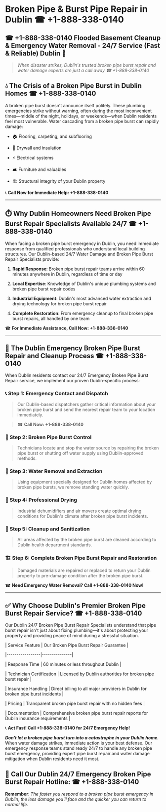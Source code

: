 # Broken Pipe & Burst Pipe Repair in Dublin ☎ +1-888-338-0140  
## ☎ +1-888-338-0140 Flooded Basement Cleanup & Emergency Water Removal - 24/7 Service (Fast & Reliable) Dublin 🚨  

> *When disaster strikes, Dublin's trusted broken pipe burst repair and water damage experts are just a call away ☎ +1-888-338-0140*  

## 💧 The Crisis of a Broken Pipe Burst in Dublin Homes ☎ +1-888-338-0140  

A broken pipe burst doesn't announce itself politely. These plumbing emergencies strike without warning, often during the most inconvenient times—middle of the night, holidays, or weekends—when Dublin residents feel most vulnerable. Water cascading from a broken pipe burst can rapidly damage:  

* 🏠 Flooring, carpeting, and subflooring  
* 🧱 Drywall and insulation  
* ⚡ Electrical systems  
* 🛋️ Furniture and valuables  
* 🏗️ Structural integrity of your Dublin property  

📞 **Call Now for Immediate Help: +1-888-338-0140**  

---  

## ⏱️ Why Dublin Homeowners Need Broken Pipe Burst Repair Specialists Available 24/7 ☎ +1-888-338-0140  

When facing a broken pipe burst emergency in Dublin, you need immediate response from qualified professionals who understand local building structures. Our Dublin-based 24/7 Water Damage and Broken Pipe Burst Repair Specialists provide:  

1. **Rapid Response**: Broken pipe burst repair teams arrive within 60 minutes anywhere in Dublin, regardless of time or day  
2. **Local Expertise**: Knowledge of Dublin's unique plumbing systems and broken pipe burst repair codes  
3. **Industrial Equipment**: Dublin's most advanced water extraction and drying technology for broken pipe burst repair  
4. **Complete Restoration**: From emergency cleanup to final broken pipe burst repairs, all handled by one team  

☎ **For Immediate Assistance, Call Now: +1-888-338-0140**  

---  

## 🔧 The Dublin Emergency Broken Pipe Burst Repair and Cleanup Process ☎ +1-888-338-0140  

When Dublin residents contact our 24/7 Emergency Broken Pipe Burst Repair service, we implement our proven Dublin-specific process:  

### 📞 Step 1: Emergency Contact and Dispatch  
> Our Dublin-based dispatchers gather critical information about your broken pipe burst and send the nearest repair team to your location immediately.  
> ☎ **Call Now: +1-888-338-0140**  

### 🚿 Step 2: Broken Pipe Burst Control  
> Technicians locate and stop the water source by repairing the broken pipe burst or shutting off water supply using Dublin-approved methods.  

### 🌊 Step 3: Water Removal and Extraction  
> Using equipment specially designed for Dublin homes affected by broken pipe bursts, we remove standing water quickly.  

### 💨 Step 4: Professional Drying  
> Industrial dehumidifiers and air movers create optimal drying conditions for Dublin's climate after broken pipe burst incidents.  

### 🧼 Step 5: Cleanup and Sanitization  
> All areas affected by the broken pipe burst are cleaned according to Dublin health department standards.  

### 🏗️ Step 6: Complete Broken Pipe Burst Repair and Restoration  
> Damaged materials are repaired or replaced to return your Dublin property to pre-damage condition after the broken pipe burst.  

☎ **Need Emergency Water Removal? Call +1-888-338-0140 Now!**  

---  

## ✅ Why Choose Dublin's Premier Broken Pipe Burst Repair Service? ☎ +1-888-338-0140  

Our Dublin 24/7 Broken Pipe Burst Repair Specialists understand that pipe burst repair isn't just about fixing plumbing—it's about protecting your property and providing peace of mind during a stressful situation.  

| Service Feature | Our Broken Pipe Burst Repair Guarantee |  
|-----------------|---------------|  
| Response Time | 60 minutes or less throughout Dublin |  
| Technician Certification | Licensed by Dublin authorities for broken pipe burst repair |  
| Insurance Handling | Direct billing to all major providers in Dublin for broken pipe burst incidents |  
| Pricing | Transparent broken pipe burst repair with no hidden fees |  
| Documentation | Comprehensive broken pipe burst repair reports for Dublin insurance requirements |  

📞 **Act Fast! Call +1-888-338-0140 for 24/7 Emergency Help!**  

***Don't let a broken pipe burst turn into a catastrophe in your Dublin home.*** When water damage strikes, immediate action is your best defense. Our emergency response teams stand ready 24/7 to handle any broken pipe burst emergency, providing expert pipe burst repair and water damage mitigation when Dublin residents need it most.  

## 📱 Call Our Dublin 24/7 Emergency Broken Pipe Burst Repair Hotline: ☎ +1-888-338-0140  

**Remember**: *The faster you respond to a broken pipe burst emergency in Dublin, the less damage you'll face and the quicker you can return to normal life.*